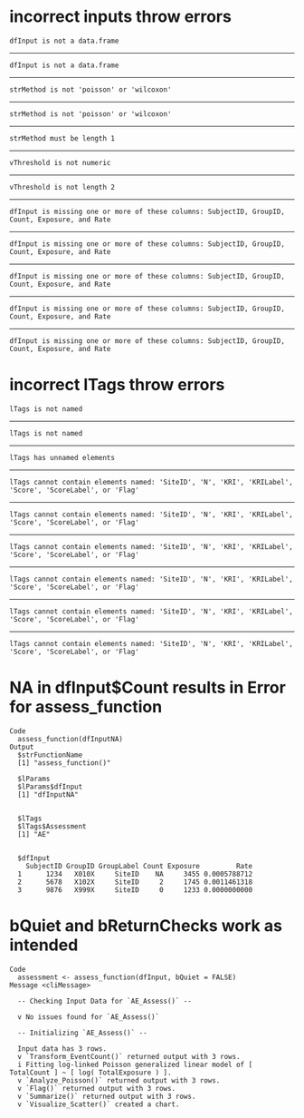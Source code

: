 # incorrect inputs throw errors

    dfInput is not a data.frame

---

    dfInput is not a data.frame

---

    strMethod is not 'poisson' or 'wilcoxon'

---

    strMethod is not 'poisson' or 'wilcoxon'

---

    strMethod must be length 1

---

    vThreshold is not numeric

---

    vThreshold is not length 2

---

    dfInput is missing one or more of these columns: SubjectID, GroupID, Count, Exposure, and Rate

---

    dfInput is missing one or more of these columns: SubjectID, GroupID, Count, Exposure, and Rate

---

    dfInput is missing one or more of these columns: SubjectID, GroupID, Count, Exposure, and Rate

---

    dfInput is missing one or more of these columns: SubjectID, GroupID, Count, Exposure, and Rate

---

    dfInput is missing one or more of these columns: SubjectID, GroupID, Count, Exposure, and Rate

# incorrect lTags throw errors

    lTags is not named

---

    lTags is not named

---

    lTags has unnamed elements

---

    lTags cannot contain elements named: 'SiteID', 'N', 'KRI', 'KRILabel', 'Score', 'ScoreLabel', or 'Flag'

---

    lTags cannot contain elements named: 'SiteID', 'N', 'KRI', 'KRILabel', 'Score', 'ScoreLabel', or 'Flag'

---

    lTags cannot contain elements named: 'SiteID', 'N', 'KRI', 'KRILabel', 'Score', 'ScoreLabel', or 'Flag'

---

    lTags cannot contain elements named: 'SiteID', 'N', 'KRI', 'KRILabel', 'Score', 'ScoreLabel', or 'Flag'

---

    lTags cannot contain elements named: 'SiteID', 'N', 'KRI', 'KRILabel', 'Score', 'ScoreLabel', or 'Flag'

---

    lTags cannot contain elements named: 'SiteID', 'N', 'KRI', 'KRILabel', 'Score', 'ScoreLabel', or 'Flag'

# NA in dfInput$Count results in Error for assess_function

    Code
      assess_function(dfInputNA)
    Output
      $strFunctionName
      [1] "assess_function()"
      
      $lParams
      $lParams$dfInput
      [1] "dfInputNA"
      
      
      $lTags
      $lTags$Assessment
      [1] "AE"
      
      
      $dfInput
        SubjectID GroupID GroupLabel Count Exposure         Rate
      1      1234   X010X     SiteID    NA     3455 0.0005788712
      2      5678   X102X     SiteID     2     1745 0.0011461318
      3      9876   X999X     SiteID     0     1233 0.0000000000
      

# bQuiet and bReturnChecks work as intended

    Code
      assessment <- assess_function(dfInput, bQuiet = FALSE)
    Message <cliMessage>
      
      -- Checking Input Data for `AE_Assess()` --
      
      v No issues found for `AE_Assess()`
      
      -- Initializing `AE_Assess()` --
      
      Input data has 3 rows.
      v `Transform_EventCount()` returned output with 3 rows.
      i Fitting log-linked Poisson generalized linear model of [ TotalCount ] ~ [ log( TotalExposure ) ].
      v `Analyze_Poisson()` returned output with 3 rows.
      v `Flag()` returned output with 3 rows.
      v `Summarize()` returned output with 3 rows.
      v `Visualize_Scatter()` created a chart.

